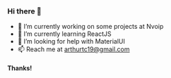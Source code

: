 ### Hi there 👋

- 🔭 I’m currently working on some projects at Nvoip
- 🌱 I’m currently learning ReactJS
- 🤔 I’m looking for help with MaterialUI
- 📫 Reach me at arthurtc19@gmail.com

#### Thanks!
<!--
**arthurtc30/arthurtc30** is a ✨ _special_ ✨ repository because its `README.md` (this file) appears on your GitHub profile.

Here are some ideas to get you started:

- 🔭 I’m currently working on ...
- 🌱 I’m currently learning ...
- 👯 I’m looking to collaborate on ...
- 🤔 I’m looking for help with ...
- 💬 Ask me about ...
- 📫 How to reach me: ...
- 😄 Pronouns: ...
- ⚡ Fun fact: ...
-->

